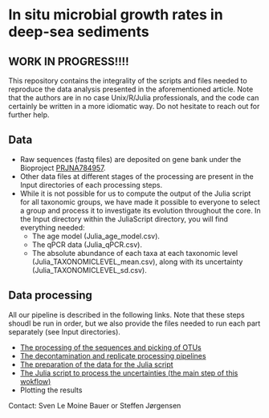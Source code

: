 # In situ microbial growth rates in deep-sea sediments

## WORK IN PROGRESS!!!!


This repository contains the integrality of the scripts and files needed to reproduce the data analysis presented in the aforementioned article. Note that the authors are in no case Unix/R/Julia professionals, and the code can certainly be written in a more idiomatic way. Do not hesitate to reach out for further help.

## Data
- Raw sequences (fastq files) are deposited on gene bank under the Bioproject [PRJNA784957](https://www.ncbi.nlm.nih.gov/bioproject/PRJNA784957/).
- Other data files at different stages of the processing are present in the Input directories of each processing steps.
- While it is not possible for us to compute the output of the Julia script for all taxonomic groups, we have made it possible to everyone to select a group and process it to investigate its evolution throughout the core. In the Input directory within the JuliaScript directory, you will find everything needed:
  - The age model (Julia_age_model.csv).
  - The qPCR data (Julia_qPCR.csv).
  - The absolute abundance of each taxa at each taxonomic level (Julia_TAXONOMICLEVEL_mean.csv), along with its uncertainty (Julia_TAXONOMICLEVEL_sd.csv).

## Data processing
All our pipeline is described in the following links. Note that these steps shoudl be run in order, but we also provide the files needed to run each part separately (see Input directories).
- [The processing of the sequences and picking of OTUs](Pipeline%20explanations.md)
- [The decontamination and replicate processing pipelines](./Decontamination_Pooling/DecontaminationPooling.md)
- [The preparation of the data for the Julia script](./PreparationJulia/PreparationJulia.md)
- [The Julia script to process the uncertainties (the main step of this wokflow)](./JuliaScript/JuliaScript.md)
- Plotting the results



Contact: Sven Le Moine Bauer or Steffen Jørgensen
